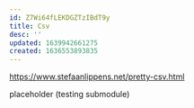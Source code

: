 ```yaml
---
id: Z7Wi64fLEKDGZTzIBdT9y
title: Csv
desc: ''
updated: 1639942661275
created: 1636553893835
---
```

https://www.stefaanlippens.net/pretty-csv.html


placeholder (testing submodule)
